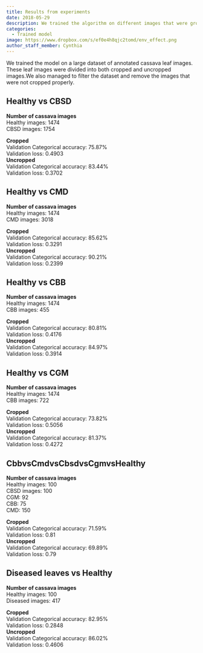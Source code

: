 ```yaml
---
title: Results from experiments
date: 2018-05-29
description: We trained the algorithm on different images that were grouped into classes 
categories:
  - Trained model
image: https://www.dropbox.com/s/ef0e4h8qjc2tomd/env_effect.png
author_staff_member: Cynthia
---
```

We trained the model on a large dataset of annotated cassava leaf images. These leaf images were divided into both cropped and uncropped images.We also managed to filter the dataset and remove the images that were not cropped properly.



## Healthy vs CBSD
<b>Number of cassava images</b><br/>
Healthy images: 1474<br/>
CBSD images: 1754<br/>

<b>Cropped</b><br/>
Validation Categorical accuracy: 75.87%<br/>
Validation loss: 0.4903<br/>
<b>Uncropped</b><br/>
Validation Categorical accuracy: 83.44%<br/>
Validation loss: 0.3702<br/>



## Healthy vs CMD
<b>Number of cassava images</b><br/>
Healthy images: 1474<br/>
CMD images: 3018<br/>

<b>Cropped</b><br/>
Validation Categorical accuracy: 85.62%<br/>
Validation loss: 0.3291<br/>
<b>Uncropped</b><br/>
Validation Categorical accuracy: 90.21%<br/>
Validation loss: 0.2399<br/>



## Healthy vs CBB
<b>Number of cassava images</b><br/>
Healthy images: 1474<br/>
CBB images: 455<br/>

<b>Cropped</b><br/>
Validation Categorical accuracy: 80.81%<br/>
Validation loss: 0.4176<br/>
<b>Uncropped</b><br/>
Validation Categorical accuracy: 84.97%<br/>
Validation loss: 0.3914<br/>



## Healthy vs CGM
<b>Number of cassava images</b><br/>
Healthy images: 1474<br/>
CBB images: 722<br/>

<b>Cropped</b><br/>
Validation Categorical accuracy: 73.82%<br/>
Validation loss: 0.5056<br/>
<b>Uncropped</b><br/>
Validation Categorical accuracy: 81.37%<br/>
Validation loss: 0.4272<br/>



## CbbvsCmdvsCbsdvsCgmvsHealthy
<b>Number of cassava images</b><br/>
Healthy images: 100<br/>
CBSD images: 100<br/>
CGM: 92<br/>
CBB: 75<br/>
CMD: 150<br/>

<b>Cropped</b><br/>
Validation Categorical accuracy: 71.59%<br/>
Validation loss: 0.81<br/>
<b>Uncropped</b><br/>
Validation Categorical accuracy: 69.89%<br/>
Validation loss: 0.79<br/>



## Diseased leaves vs Healthy
<b>Number of cassava images</b><br/>
Healthy images: 100<br/>
Diseased images: 417<br/>


<b>Cropped</b><br/>
Validation Categorical accuracy: 82.95%<br/>
Validation loss: 0.2848<br/>
<b>Uncropped</b><br/>
Validation Categorical accuracy: 86.02%<br/>
Validation loss: 0.4606<br/>







